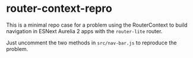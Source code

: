 # router-context-repro

This is a minimal repo case for a problem using the RouterContext to build navigation in ESNext Aurelia 2 apps with the `router-lite` router.

Just uncomment the two methods in `src/nav-bar.js` to reproduce the problem.

